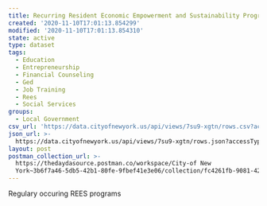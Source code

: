 ```yaml
---
title: Recurring Resident Economic Empowerment and Sustainability Programs
created: '2020-11-10T17:01:13.854299'
modified: '2020-11-10T17:01:13.854310'
state: active
type: dataset
tags:
  - Education
  - Entrepreneurship
  - Financial Counseling
  - Ged
  - Job Training
  - Rees
  - Social Services
groups:
  - Local Government
csv_url: 'https://data.cityofnewyork.us/api/views/7su9-xgtn/rows.csv?accessType=DOWNLOAD'
json_url: >-
  https://data.cityofnewyork.us/api/views/7su9-xgtn/rows.json?accessType=DOWNLOAD
layout: post
postman_collection_url: >-
  https://thedaydasource.postman.co/workspace/City-of New
  York~3b6f7a46-5db5-42b1-80fe-9fbef41e3e06/collection/fc4261fb-9081-42e3-9c1d-e0097ede14b0
---
```

Regulary occuring REES programs

